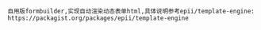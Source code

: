 `自用版formbuilder,实现自动渲染动态表单html,具体说明参考epii/template-engine: https://packagist.org/packages/epii/template-engine`